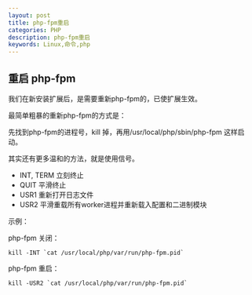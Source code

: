 ```yaml
---
layout: post
title: php-fpm重启
categories: PHP
description: php-fpm重启
keywords: Linux,命令,php
---
```


## 重启 php-fpm

我们在新安装扩展后，是需要重新php-fpm的，已使扩展生效。

最简单粗暴的重新php-fpm的方式是：

先找到php-fpm的进程号，kill 掉，再用/usr/local/php/sbin/php-fpm 这样启动。

其实还有更多温和的方法，就是使用信号。

- INT, TERM 立刻终止
- QUIT 平滑终止
- USR1 重新打开日志文件
- USR2 平滑重载所有worker进程并重新载入配置和二进制模块

示例：

php-fpm 关闭：
```shell
kill -INT `cat /usr/local/php/var/run/php-fpm.pid`
```
php-fpm 重启：
```shell
kill -USR2 `cat /usr/local/php/var/run/php-fpm.pid`
```